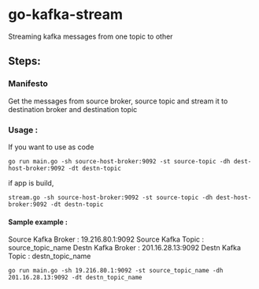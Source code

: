 # go-kafka-stream
Streaming kafka messages from one topic to other

## Steps:


### Manifesto
Get the messages from source broker, source topic and stream it to destination broker and destination topic

### Usage :

If you want to use as code 
```
go run main.go -sh source-host-broker:9092 -st source-topic -dh dest-host-broker:9092 -dt destn-topic
```

if app is build, 

```
stream.go -sh source-host-broker:9092 -st source-topic -dh dest-host-broker:9092 -dt destn-topic
```

#### Sample example :

Source Kafka Broker : 19.216.80.1:9092
Source Kafka Topic : source_topic_name
Destn Kafka Broker : 201.16.28.13:9092
Destn Kafka Topic : destn_topic_name

`go run main.go -sh 19.216.80.1:9092 -st source_topic_name -dh 201.16.28.13:9092 -dt destn_topic_name`